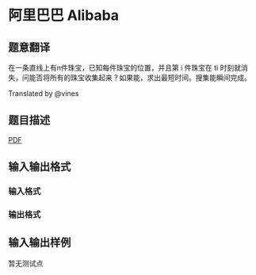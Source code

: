 # 阿里巴巴 Alibaba

## 题意翻译

在一条直线上有n件珠宝，已知每件珠宝的位置，并且第 i 件珠宝在 ti 时刻就消失，问能否将所有的珠宝收集起来？如果能，求出最短时间。搜集能瞬间完成。

Translated by @vines

## 题目描述

[problemUrl]: https://uva.onlinejudge.org/index.php?option=com_onlinejudge&Itemid=8&category=825&page=show_problem&problem=4507

[PDF](https://uva.onlinejudge.org/external/16/p1632.pdf)

## 输入输出格式

### 输入格式

### 输出格式

## 输入输出样例

暂无测试点


